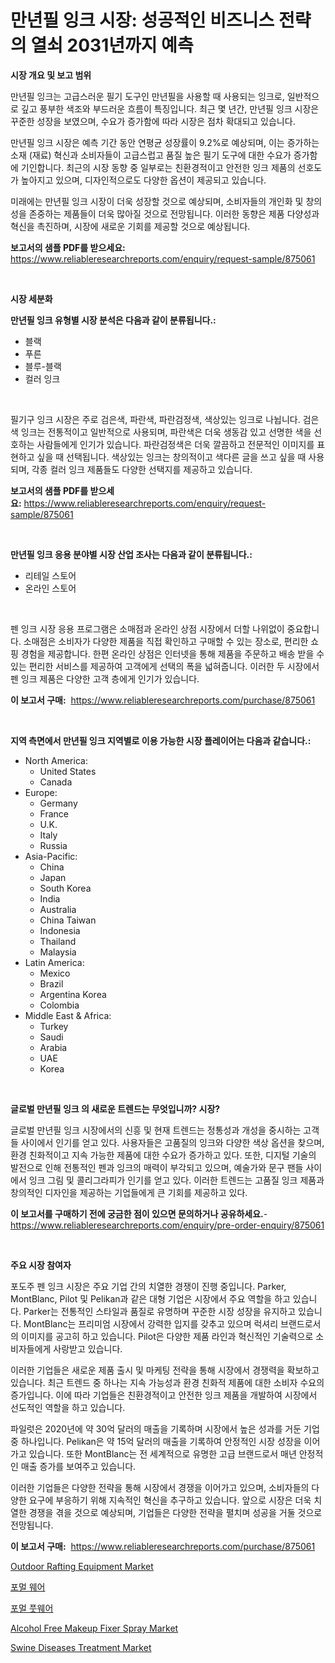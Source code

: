 <p><h1>만년필 잉크 시장: 성공적인 비즈니스 전략의 열쇠 2031년까지 예측</h1></p><p><strong>시장 개요 및 보고 범위</strong></p>
<p><p>만년필 잉크는 고급스러운 필기 도구인 만년필을 사용할 때 사용되는 잉크로, 일반적으로 깊고 풍부한 색조와 부드러운 흐름이 특징입니다. 최근 몇 년간, 만년필 잉크 시장은 꾸준한 성장을 보였으며, 수요가 증가함에 따라 시장은 점차 확대되고 있습니다.</p><p>만년필 잉크 시장은 예측 기간 동안 연평균 성장률이 9.2%로 예상되며, 이는 증가하는 소재 (재료) 혁신과 소비자들이 고급스럽고 품질 높은 필기 도구에 대한 수요가 증가함에 기인합니다. 최근의 시장 동향 중 일부로는 친환경적이고 안전한 잉크 제품의 선호도가 높아지고 있으며, 디자인적으로도 다양한 옵션이 제공되고 있습니다.</p><p>미래에는 만년필 잉크 시장이 더욱 성장할 것으로 예상되며, 소비자들의 개인화 및 창의성을 존중하는 제품들이 더욱 많아질 것으로 전망됩니다. 이러한 동향은 제품 다양성과 혁신을 촉진하며, 시장에 새로운 기회를 제공할 것으로 예상됩니다.</p></p>
<p><strong>보고서의 샘플 PDF를 받으세요:</strong> <a href="https://www.reliableresearchreports.com/enquiry/request-sample/875061">https://www.reliableresearchreports.com/enquiry/request-sample/875061</a></p>
<p>&nbsp;</p>
<p><strong>시장 세분화</strong></p>
<p><strong>만년필 잉크 유형별 시장 분석은 다음과 같이 분류됩니다.:</strong></p>
<p><ul><li>블랙</li><li>푸른</li><li>블루-블랙</li><li>컬러 잉크</li></ul></p>
<p>&nbsp;</p>
<p><p>필기구 잉크 시장은 주로 검은색, 파란색, 파란검정색, 색상있는 잉크로 나뉩니다. 검은색 잉크는 전통적이고 일반적으로 사용되며, 파란색은 더욱 생동감 있고 선명한 색을 선호하는 사람들에게 인기가 있습니다. 파란검정색은 더욱 깔끔하고 전문적인 이미지를 표현하고 싶을 때 선택됩니다. 색상있는 잉크는 창의적이고 색다른 글을 쓰고 싶을 때 사용되며, 각종 컬러 잉크 제품들도 다양한 선택지를 제공하고 있습니다.</p></p>
<p><strong>보고서의 샘플 PDF를 받으세요:</strong>&nbsp;<a href="https://www.reliableresearchreports.com/enquiry/request-sample/875061">https://www.reliableresearchreports.com/enquiry/request-sample/875061</a></p>
<p>&nbsp;</p>
<p><strong> 만년필 잉크 응용 분야별 시장 산업 조사는 다음과 같이 분류됩니다.:</strong></p>
<p><ul><li>리테일 스토어</li><li>온라인 스토어</li></ul></p>
<p>&nbsp;</p>
<p><p>펜 잉크 시장 응용 프로그램은 소매점과 온라인 상점 시장에서 더할 나위없이 중요합니다. 소매점은 소비자가 다양한 제품을 직접 확인하고 구매할 수 있는 장소로, 편리한 쇼핑 경험을 제공합니다. 한편 온라인 상점은 인터넷을 통해 제품을 주문하고 배송 받을 수 있는 편리한 서비스를 제공하여 고객에게 선택의 폭을 넓혀줍니다. 이러한 두 시장에서 펜 잉크 제품은 다양한 고객 층에게 인기가 있습니다.</p></p>
<p><strong>이 보고서 구매:</strong>&nbsp; <a href="https://www.reliableresearchreports.com/purchase/875061">https://www.reliableresearchreports.com/purchase/875061</a></p>
<p>&nbsp;</p>
<p><strong>지역 측면에서 만년필 잉크 지역별로 이용 가능한 시장 플레이어는 다음과 같습니다.:</strong></p>
<p><ul>
    <li>
        North America:
        <ul>
            <li>United States</li>
            <li>Canada</li>
        </ul>
    </li>
    <li>
        Europe:
        <ul>
            <li>Germany</li>
            <li>France</li>
            <li>U.K.</li>
            <li>Italy</li>
            <li>Russia</li>
        </ul>
    </li>
    <li>
        Asia-Pacific:
        <ul>
            <li>China</li>
            <li>Japan</li>
            <li>South Korea</li>
            <li>India</li>
            <li>Australia</li>
            <li>China Taiwan</li>
            <li>Indonesia</li>
            <li>Thailand</li>
            <li>Malaysia</li>
        </ul>
    </li>
    <li>
        Latin America:
        <ul>
            <li>Mexico</li>
            <li>Brazil</li>
            <li>Argentina Korea</li>
            <li>Colombia</li>
        </ul>
    </li>
    <li>
        Middle East & Africa:
        <ul>
            <li>Turkey</li>
            <li>Saudi</li>
            <li>Arabia</li>
            <li>UAE</li>
            <li>Korea</li>
        </ul>
    </li>
    </ul></p>
<p>&nbsp;</p>
<p><strong>글로벌 만년필 잉크 의 새로운 트렌드는 무엇입니까? 시장?</strong></p>
<p><p>글로벌 만년필 잉크 시장에서의 신흥 및 현재 트렌드는 정통성과 개성을 중시하는 고객들 사이에서 인기를 얻고 있다. 사용자들은 고품질의 잉크와 다양한 색상 옵션을 찾으며, 환경 친화적이고 지속 가능한 제품에 대한 수요가 증가하고 있다. 또한, 디지털 기술의 발전으로 인해 전통적인 펜과 잉크의 매력이 부각되고 있으며, 예술가와 문구 팬들 사이에서 잉크 그림 및 콜리그라피가 인기를 얻고 있다. 이러한 트렌드는 고품질 잉크 제품과 창의적인 디자인을 제공하는 기업들에게 큰 기회를 제공하고 있다.</p></p>
<p><strong>이 보고서를 구매하기 전에 궁금한 점이 있으면 문의하거나 공유하세요.</strong>- <a href="https://www.reliableresearchreports.com/enquiry/pre-order-enquiry/875061">https://www.reliableresearchreports.com/enquiry/pre-order-enquiry/875061</a></p>
<p>&nbsp;</p>
<p><strong>주요 시장 참여자</strong></p>
<p><p>포도주 펜 잉크 시장은 주요 기업 간의 치열한 경쟁이 진행 중입니다. Parker, MontBlanc, Pilot 및 Pelikan과 같은 대형 기업은 시장에서 주요 역할을 하고 있습니다. Parker는 전통적인 스타일과 품질로 유명하며 꾸준한 시장 성장을 유지하고 있습니다. MontBlanc는 프리미엄 시장에서 강력한 입지를 갖추고 있으며 럭셔리 브랜드로서의 이미지를 공고히 하고 있습니다. Pilot은 다양한 제품 라인과 혁신적인 기술력으로 소비자들에게 사랑받고 있습니다.</p><p>이러한 기업들은 새로운 제품 출시 및 마케팅 전략을 통해 시장에서 경쟁력을 확보하고 있습니다. 최근 트렌드 중 하나는 지속 가능성과 환경 친화적 제품에 대한 소비자 수요의 증가입니다. 이에 따라 기업들은 친환경적이고 안전한 잉크 제품을 개발하여 시장에서 선도적인 역할을 하고 있습니다.</p><p>파일럿은 2020년에 약 30억 달러의 매출을 기록하며 시장에서 높은 성과를 거둔 기업 중 하나입니다. Pelikan은 약 15억 달러의 매출을 기록하여 안정적인 시장 성장을 이어가고 있습니다. 또한 MontBlanc는 전 세계적으로 유명한 고급 브랜드로서 매년 안정적인 매출 증가를 보여주고 있습니다.</p><p>이러한 기업들은 다양한 전략을 통해 시장에서 경쟁을 이어가고 있으며, 소비자들의 다양한 요구에 부응하기 위해 지속적인 혁신을 추구하고 있습니다. 앞으로 시장은 더욱 치열한 경쟁을 겪을 것으로 예상되며, 기업들은 다양한 전략을 펼치며 성공을 거둘 것으로 전망됩니다.</p></p>
<p><strong>이 보고서 구매:</strong>&nbsp;&nbsp;<a href="https://www.reliableresearchreports.com/purchase/875061">https://www.reliableresearchreports.com/purchase/875061</a></p>
<p><p><a href="https://view.publitas.com/reportprime-1/outdoor-rafting-equipment-market-a-comprehensive-report-of-its-market-share-growth-trends-2024-2031/">Outdoor Rafting Equipment Market</a></p><p><a href="https://github.com/vsnao330707/Market-Research-Report-List-1/blob/main/6111250187359.md">포멀 웨어</a></p><p><a href="https://github.com/laholand/Market-Research-Report-List-2/blob/main/3592203187358.md">포멀 풋웨어</a></p><p><a href="https://view.publitas.com/reportprime-1/alcohol-free-makeup-fixer-spray-market-offer-valuable-insights-into-market-size-market-share-market-trends-and-projections-spanning-from-2024-to-2031/">Alcohol Free Makeup Fixer Spray Market</a></p><p><a href="https://github.com/vimar16th/Market-Research-Report-List-3/blob/main/swine-diseases-treatment-market.md">Swine Diseases Treatment Market</a></p></p>
